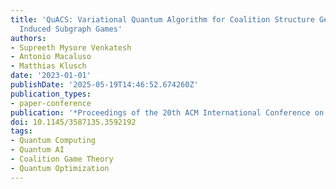 ```yaml
---
title: 'QuACS: Variational Quantum Algorithm for Coalition Structure Generation in
  Induced Subgraph Games'
authors:
- Supreeth Mysore Venkatesh
- Antonio Macaluso
- Matthias Klusch
date: '2023-01-01'
publishDate: '2025-05-19T14:46:52.674260Z'
publication_types:
- paper-conference
publication: '*Proceedings of the 20th ACM International Conference on Computing Frontiers*'
doi: 10.1145/3587135.3592192
tags:
- Quantum Computing
- Quantum AI
- Coalition Game Theory
- Quantum Optimization
---
```

